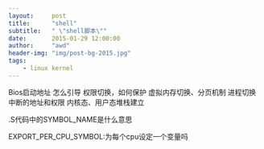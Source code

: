 ```yaml
---
layout:     post
title:      "shell"
subtitle:   " \"shell脚本\""
date:       2015-01-29 12:00:00
author:     "awd"
header-img: "img/post-bg-2015.jpg"
tags:
    - linux kernel
---
```

Bios启动地址
怎么引导
权限切换，如何保护
虚拟内存切换、分页机制
进程切换
中断的地址和权限
内核态、用户态堆栈建立




.S代码中的SYMBOL_NAME是什么意思

EXPORT_PER_CPU_SYMBOL:为每个cpu设定一个变量吗
